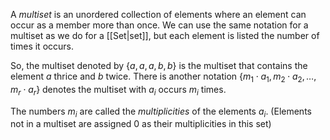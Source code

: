 A *multiset* is an unordered collection of elements where an element can occur as a member more than once. We can use the same notation for a multiset as we do for a [[Set|set]], but each element is listed the number of times it occurs.

So, the multiset denoted by $\left\{ a,a,a,b,b \right\}$ is the multiset that contains the element $a$ thrice and $b$ twice. There is another notation $\left\{ m_1\cdot a_1,m_2\cdot a_2, \ldots ,m_r\cdot a_r \right\}$ denotes the multiset with $a_i$ occurs $m_i$ times.

The numbers $m_i$ are called the *multiplicities* of the elements $a_i$. (Elements not in a multiset are assigned $0$ as their multiplicities in this set)

